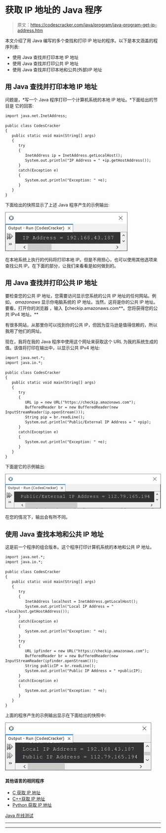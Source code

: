 # 获取 IP 地址的 Java 程序

> 原文：<https://codescracker.com/java/program/java-program-get-ip-address.htm>

本文介绍了用 Java 编写的多个查找和打印 IP 地址的程序。以下是本文涵盖的程序列表:

*   使用 Java 查找并打印本地 IP 地址
*   使用 Java 查找并打印公共 IP 地址
*   使用 Java 查找并打印本地和公共(外部)IP 地址

## 用 Java 查找并打印本地 IP 地址

问题是，*写一个 Java 程序打印一个计算机系统的本地 IP 地址。*下面给出的节目是 它的回答:

```
import java.net.InetAddress;

public class CodesCracker
{
   public static void main(String[] args)
   {
      try
      {
         InetAddress ip = InetAddress.getLocalHost();
         System.out.println("IP Address = " +ip.getHostAddress());
      }
      catch(Exception e)
      {
         System.out.println("Exception: " +e);
      }
   }
}
```

下面给出的快照显示了上述 Java 程序产生的示例输出:

![java find print ip address](img/b07d41c1308e59c9cb11450f4fab35f9.png)

在本地系统上执行的代码将打印本地 IP。但是不用担心，也可以使用其他选项来查找公共 IP。在下面的部分，让我们来看看是如何做到的。

## 用 Java 查找并打印公共 IP 地址

要检查您的公共 IP 地址，您需要访问显示您系统的公共 IP 地址的任何网站。例如， *amazonaws* 显示你电脑系统的 IP 地址。当然，这将是你的公共 IP 地址。要看，打开你的浏览器 ，输入【checkip.amazonaws.com**。您将获得您的公共 IPv4 地址。**

有很多网站，从那里你可以找到你的公共 IP，但因为亚马逊是值得信赖的，所以我用了他们的网址。

现在，我将在我的 Java 程序中使用这个网址来获取这个 URL 为我的系统生成的值。该值将打印在输出中，以显示公共 IPv4 地址:

```
import java.net.*;
import java.io.*;

public class CodesCracker
{
   public static void main(String[] args)
   {
      try
      {
         URL ip = new URL("https://checkip.amazonaws.com");
         BufferedReader br = new BufferedReader(new InputStreamReader(ip.openStream()));
         String pip = br.readLine();
         System.out.println("Public/External IP Address = " +pip);
      }
      catch(Exception e)
      {
         System.out.println("Exception: " +e);
      }
   }
}
```

下面是它的示例输出:

![java find print public external ip address](img/577c1ac7640c025b69c89a4f6cb70607.png)

在您的情况下，输出会有所不同。

## 使用 Java 查找本地和公共 IP 地址

这是前一个程序的组合版本。这个程序打印计算机系统的本地和公共 IP 地址。

```
import java.net.*;
import java.io.*;

public class CodesCracker
{
   public static void main(String[] args)
   {
      try
      {
         InetAddress localhost = InetAddress.getLocalHost();
         System.out.println("Local IP Address = " +localhost.getHostAddress());
      }
      catch(Exception e)
      {
         System.out.println("Exception: " +e);
      }
      try
      {
         URL ipfinder = new URL("https://checkip.amazonaws.com");
         BufferedReader br = new BufferedReader(new InputStreamReader(ipfinder.openStream()));
         String publicIP = br.readLine();
         System.out.println("Public IP Address = " +publicIP);
      }
      catch(Exception e)
      {
         System.out.println("Exception: " +e);
      }
   }
}
```

上面的程序产生的示例输出显示在下面给出的快照中:

![java find local public ip address](img/37d92563e25b1e4323d20a1f593a962c.png)

#### 其他语言的相同程序

*   [C 获取 IP 地址](/c/program/c-program-get-ip-address.htm)
*   [C++获取 IP 地址](/cpp/program/cpp-program-get-ip-address.htm)
*   [Python 获取 IP 地址](/python/program/python-program-get-ip-address.htm)

[Java 在线测试](/exam/showtest.php?subid=1)

* * *

* * *